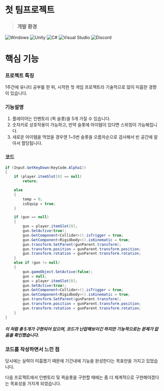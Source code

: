 # 첫 팀프로젝트
> ### **개발 환경**

![Windows](https://img.shields.io/badge/Windows-0078D6?style=for-the-badge&logo=windows&logoColor=white)
![Unity](https://img.shields.io/badge/unity-%23000000.svg?style=for-the-badge&logo=unity&logoColor=white)
![C#](https://img.shields.io/badge/c%23-%23239120.svg?style=for-the-badge&logo=csharp&logoColor=white)
![Visual Studio](https://img.shields.io/badge/Visual%20Studio-5C2D91.svg?style=for-the-badge&logo=visual-studio&logoColor=white)
![Discord](https://img.shields.io/badge/Discord-%235865F2.svg?style=for-the-badge&logo=discord&logoColor=white)
# **핵심 기능**
### 프로젝트 특징
1주간에 유니티 공부를 한 뒤, 시작한 첫 게임 프로젝트라 기술적으로 많이 미흡한 경향이 있습니다.
### 기능설명
1. 플레이어는 인벤토리 (퀵 슬롯)을 5개 가질 수 있습니다.
2. 숫자키로 상호작용이 가능하고, 만약 슬롯에 아이템이 있다면 스위칭이 가능해집니다.
3. 새로운 아이템을 먹었을 경우엔 1~5번 슬롯을 오름차순으로 검사해서 빈 공간에 알아서 할당됩니다.

### 코드
```C#
if (Input.GetKeyDown(KeyCode.Alpha1))
{
    if (player.itemSlot[0] == null)
        return;

    else
    {
        temp = 0;
        isEquip = true;
    }

    if (gun == null)
    {
        gun = player.itemSlot[0];
        gun.SetActive(true);
        gun.GetComponent<Collider>().isTrigger = true;
        gun.GetComponent<Rigidbody>().isKinematic = true;
        gun.transform.SetParent(gunParent.transform);
        gun.transform.position = gunParent.transform.position;
        gun.transform.rotation = gunParent.transform.rotation;
    }
    else if (gun != null)
    {
        gun.gameObject.SetActive(false);
        gun = null;
        gun = player.itemSlot[0];
        gun.SetActive(true);
        gun.GetComponent<Collider>().isTrigger = true;
        gun.GetComponent<Rigidbody>().isKinematic = true;
        gun.transform.SetParent(gunParent.transform);
        gun.transform.position = gunParent.transform.position;
        gun.transform.rotation = gunParent.transform.rotation;
    }
}
```
##### 이 처럼 총 5개가 구현되어 있으며, 코드가 난잡해보이긴 하지만 기능적으로는 문제가 없음을 확인했습니다.

### 코드를 작성하면서 느낀 점
당시에는 실력이 미흡했기 때문에 기간내에 기능을 완성한다는 목표만을 가지고 있었습니다.


다음 프로젝트에서 인벤토리 및 퀵슬롯을 구현할 때에는 좀 더 체계적으로 구현해야겠다는 목표성을 가지게 되었습니다. 
